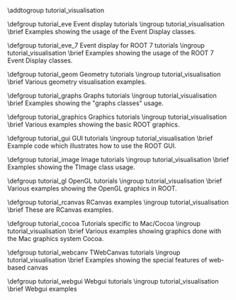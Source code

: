 \addtogroup tutorial_visualisation

\defgroup tutorial_eve Event display tutorials
\ingroup tutorial_visualisation
\brief Examples showing the usage of the Event Display classes.

\defgroup tutorial_eve_7 Event display for ROOT 7 tutorials
\ingroup tutorial_visualisation
\brief Examples showing the usage of the ROOT 7 Event Display classes.

\defgroup tutorial_geom Geometry tutorials
\ingroup tutorial_visualisation
\brief Various geometry visualisation examples.

\defgroup tutorial_graphs Graphs tutorials
\ingroup tutorial_visualisation
\brief Examples showing the "graphs classes" usage.

\defgroup tutorial_graphics Graphics tutorials
\ingroup tutorial_visualisation
\brief Various examples showing the basic ROOT graphics.

\defgroup tutorial_gui GUI tutorials
\ingroup tutorial_visualisation
\brief Example code which illustrates how to use the ROOT GUI.

\defgroup tutorial_image Image tutorials
\ingroup tutorial_visualisation
\brief Examples showing the TImage class usage.

\defgroup tutorial_gl OpenGL tutorials
\ingroup tutorial_visualisation
\brief Various examples showing the OpenGL graphics in ROOT.

\defgroup tutorial_rcanvas RCanvas examples
\ingroup tutorial_visualisation
\brief These are RCanvas examples.

\defgroup tutorial_cocoa Tutorials specific to Mac/Cocoa
\ingroup tutorial_visualisation
\brief Various examples showing graphics done with the Mac graphics system Cocoa.

\defgroup tutorial_webcanv TWebCanvas tutorials
\ingroup tutorial_visualisation
\brief Examples showing the special features of web-based canvas

\defgroup tutorial_webgui Webgui tutorials
\ingroup tutorial_visualisation
\brief Webgui examples